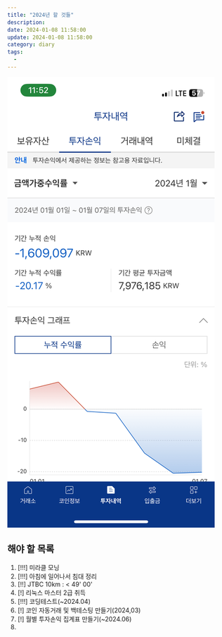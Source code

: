 ```yaml
---
title: "2024년 할 것들"
description:
date: 2024-01-08 11:58:00
update: 2024-01-08 11:58:00
category: diary
tags:
  - 
---
```


![](017-01.png)

## 해야 할 목록

1. [!!!] 미라클 모닝
2. [!!!] 아침에 일어나서 침대 정리
3. [!!] JTBC 10km : < 49' 00'
4. [!] 리눅스 마스터 2급 취득
5. [!!!] 코딩테스트(~2024.04)
6. [!] 코인 자동거래 및 백테스팅 만들기(2024,03)
7. [!] 월별 투자손익 집계표 만들기(~2024.06)
8. 
